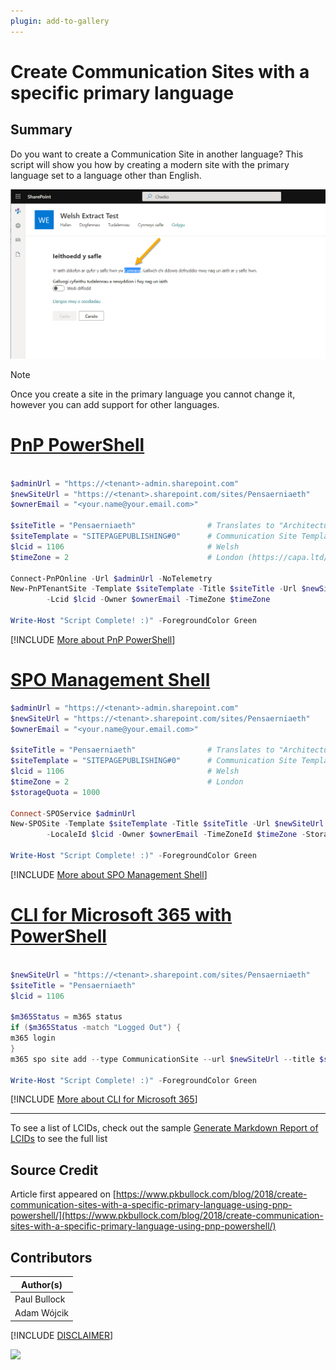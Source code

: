```yaml
---
plugin: add-to-gallery
---
```


# Create Communication Sites with a specific primary language

## Summary

Do you want to create a Communication Site in another language? This script will show you how by creating a modern site with the primary language set to a language other than English.

![Example Screenshot](assets/example.png)

> [!Note]
> Once you create a site in the primary language you cannot change it, however you can add support for other languages.

# [PnP PowerShell](#tab/pnpps)

```powershell

$adminUrl = "https://<tenant>-admin.sharepoint.com"
$newSiteUrl = "https://<tenant>.sharepoint.com/sites/Pensaerniaeth" 
$ownerEmail = "<your.name@your.email.com>"

$siteTitle = "Pensaerniaeth"                # Translates to "Architecture" - Bing Translator
$siteTemplate = "SITEPAGEPUBLISHING#0"      # Communication Site Template
$lcid = 1106                                # Welsh
$timeZone = 2                               # London (https://capa.ltd/sp-timezones)

Connect-PnPOnline -Url $adminUrl -NoTelemetry
New-PnPTenantSite -Template $siteTemplate -Title $siteTitle -Url $newSiteUrl `
        -Lcid $lcid -Owner $ownerEmail -TimeZone $timeZone

Write-Host "Script Complete! :)" -ForegroundColor Green

```
[!INCLUDE [More about PnP PowerShell](../../docfx/includes/MORE-PNPPS.md)]

# [SPO Management Shell](#tab/spoms-ps)

```powershell
$adminUrl = "https://<tenant>-admin.sharepoint.com"
$newSiteUrl = "https://<tenant>.sharepoint.com/sites/Pensaerniaeth" 
$ownerEmail = "<your.name@your.email.com>"

$siteTitle = "Pensaerniaeth"                # Translates to "Architecture" - Bing Translator
$siteTemplate = "SITEPAGEPUBLISHING#0"      # Communication Site Template
$lcid = 1106                                # Welsh
$timeZone = 2                               # London
$storageQuota = 1000

Connect-SPOService $adminUrl
New-SPOSite -Template $siteTemplate -Title $siteTitle -Url $newSiteUrl `
        -LocaleId $lcid -Owner $ownerEmail -TimeZoneId $timeZone -StorageQuota $storageQuota

Write-Host "Script Complete! :)" -ForegroundColor Green

```
[!INCLUDE [More about SPO Management Shell](../../docfx/includes/MORE-SPOMS.md)]

# [CLI for Microsoft 365 with PowerShell](#tab/cli-m365-ps)
```powershell

$newSiteUrl = "https://<tenant>.sharepoint.com/sites/Pensaerniaeth"
$siteTitle = "Pensaerniaeth"
$lcid = 1106

$m365Status = m365 status
if ($m365Status -match "Logged Out") {
m365 login
}
m365 spo site add --type CommunicationSite --url $newSiteUrl --title $siteTitle --lcid $lcid

Write-Host "Script Complete! :)" -ForegroundColor Green

```
[!INCLUDE [More about CLI for Microsoft 365](../../docfx/includes/MORE-CLIM365.md)]
***

To see a list of LCIDs, check out the sample [Generate Markdown Report of LCIDs](../generate-markdown-lcids/README.md) to see the full list

## Source Credit

Article first appeared on [https://www.pkbullock.com/blog/2018/create-communication-sites-with-a-specific-primary-language-using-pnp-powershell/](https://www.pkbullock.com/blog/2018/create-communication-sites-with-a-specific-primary-language-using-pnp-powershell/)

## Contributors

| Author(s) |
|-----------|
| Paul Bullock |
| Adam Wójcik |

[!INCLUDE [DISCLAIMER](../../docfx/includes/DISCLAIMER.md)]

<img src="https://pnptelemetry.azurewebsites.net/script-samples/scripts/create-comm-sites-specific-locale" aria-hidden="true" />
